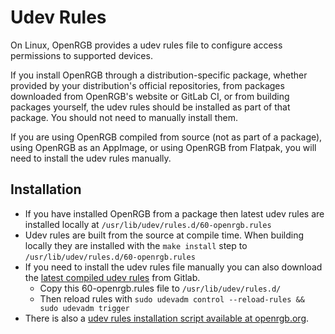 # Udev Rules

On Linux, OpenRGB provides a udev rules file to configure access permissions to supported devices.

If you install OpenRGB through a distribution-specific package, whether provided by your distribution's official repositories, from packages downloaded from OpenRGB's website or GitLab CI, or from building packages yourself, the udev rules should be installed as part of that package.  You should not need to manually install them.

If you are using OpenRGB compiled from source (not as part of a package), using OpenRGB as an AppImage, or using OpenRGB from Flatpak, you will need to install the udev rules manually.

## Installation

  * If you have installed OpenRGB from a package then latest udev rules are installed locally at `/usr/lib/udev/rules.d/60-openrgb.rules`
  * Udev rules are built from the source at compile time. When building locally they are installed with the `make install` step to `/usr/lib/udev/rules.d/60-openrgb.rules`
  * If you need to install the udev rules file manually you can also download the [latest compiled udev rules](https://gitlab.com/CalcProgrammer1/OpenRGB/-/jobs/artifacts/master/raw/60-openrgb.rules?job=Linux+64+AppImage&inline=false) from Gitlab.
    - Copy this 60-openrgb.rules file to `/usr/lib/udev/rules.d/`
    - Then reload rules with `sudo udevadm control --reload-rules && sudo udevadm trigger`
  * There is also a [udev rules installation script available at openrgb.org](https://openrgb.org/udev.html).

